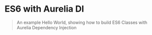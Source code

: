 # ES6  with Aurelia DI

> An example Hello World, showing how to build ES6 Classes with Aurelia Dependency Injection
